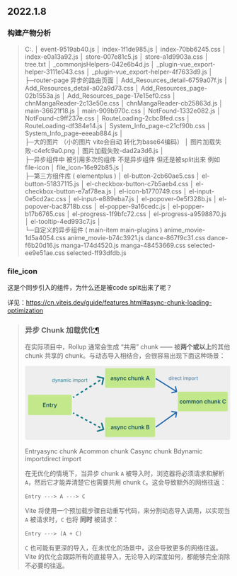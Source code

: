 ## 2022.1.8

### 构建产物分析

> C:.
> │  event-9519ab40.js
> │  index-1f1de985.js
> │  index-70bb6245.css
> │  index-e0a13a92.js
> │  store-007e81c5.js
> │  store-a1d9903a.css
> │  tree.txt
> │  _commonjsHelpers-042e6b4d.js
> │  _plugin-vue_export-helper-3111e043.css
> │  _plugin-vue_export-helper-4f7633d9.js
> │  
> ├─router-page 异步的路由页面
> │      Add_Resources_detail-6759a07f.js
> │      Add_Resources_detail-a02a9d73.css
> │      Add_Resources_page-02b1553a.js
> │      Add_Resources_page-17e15ef0.css
> │      chnMangaReader-2c13e50e.css
> │      chnMangaReader-cb25863d.js
> │      main-36621f18.js
> │      main-909b970c.css
> │      NotFound-1332e082.js
> │      NotFound-c9ff237e.css
> │      RouteLoading-2cbc8fed.css
> │      RouteLoading-df384e14.js
> │      System_Info_page-c21cf90b.css
> │      System_Info_page-eeeab884.js
> │      
> ├─大的图片 （小的图片 vite会自动 转化为base64编码）
> │      图片加载失败-c4efc9a0.png
> │      图片加载失败-dad2a3d6.js
> │      
> ├─异步组件中 被引用多次的组件 不是异步组件 但还是被split出来 例如file-icon
> │      file_icon-16e92b85.js
> │      
> ├─第三方组件库 ( elementplus )
> │      el-button-2cb60ae5.css
> │      el-button-51837115.js
> │      el-checkbox-button-c7b5aeb4.css
> │      el-checkbox-button-e7af78ea.js
> │      el-icon-b1770749.css
> │      el-input-0e5cd2ac.css
> │      el-input-e889eba7.js
> │      el-popover-0e5f328b.js
> │      el-popover-bac8718b.css
> │      el-popper-9a16cedc.js
> │      el-popper-b17b6765.css
> │      el-progress-1f9bfc72.css
> │      el-progress-a9598870.js
> │      el-tooltip-4ed993c7.js
> │      
> └─自定义的异步组件 ( main-item main-plugins )
>         anime_movie-1d5a4054.css
>         anime_movie-b74c3921.js
>         dance-867f9c31.css
>         dance-f6b20d16.js
>         manga-174d4520.js
>         manga-48453669.css
>         selected-ee9e51ae.css
>         selected-ff93dfdb.js
>         

### file_icon

这是个同步引入的组件，为什么还是被code split出来了呢？

详见：https://cn.vitejs.dev/guide/features.html#async-chunk-loading-optimization

> ### 异步 Chunk 加载优化[¶](https://cn.vitejs.dev/guide/features.html#async-chunk-loading-optimization)
>
> 在实际项目中，Rollup 通常会生成 “共用” chunk —— 被**两个或以上**的其他 chunk 共享的 chunk。与动态导入相结合，会很容易出现下面这种场景：
>
> ![image-2023018042121751](vite%E6%9E%84%E5%BB%BA%E5%88%86%E6%9E%90.assets/image-20230108042121751.png)
>
> Entryasync chunk Acommon chunk Casync chunk Bdynamic importdirect import
>
> 在无优化的情境下，当异步 chunk `A` 被导入时，浏览器将必须请求和解析 `A`，然后它才能弄清楚它也需要共用 chunk `C`。这会导致额外的网络往返：
>
> ```
> Entry ---> A ---> C
> ```
>
> Vite 将使用一个预加载步骤自动重写代码，来分割动态导入调用，以实现当 `A` 被请求时，`C` 也将 **同时** 被请求：
>
> ```
> Entry ---> (A + C)
> ```
>
> `C` 也可能有更深的导入，在未优化的场景中，这会导致更多的网络往返。Vite 的优化会跟踪所有的直接导入，无论导入的深度如何，都能够完全消除不必要的往返。



